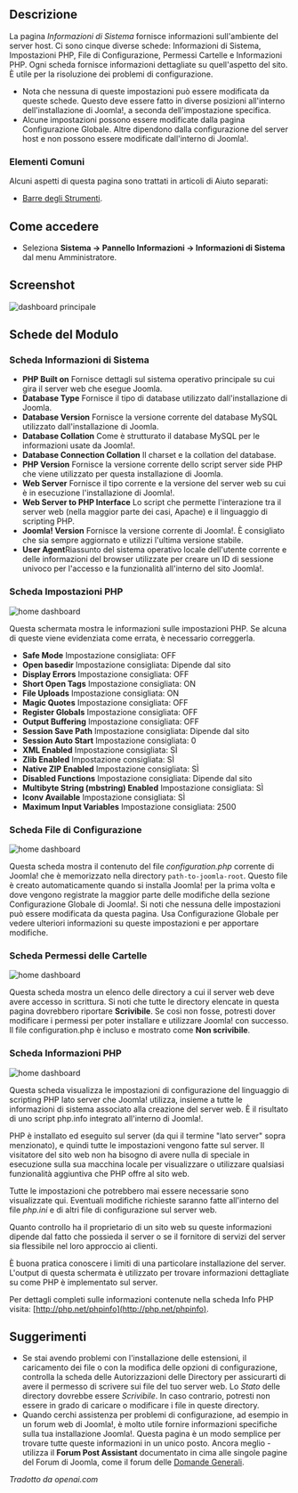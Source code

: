 <!-- Filename: Help4.x:Site_System_Information / Display title: Informazioni di Sistema -->

## Descrizione

La pagina *Informazioni di Sistema* fornisce informazioni sull'ambiente del server host. Ci sono cinque diverse schede: Informazioni di Sistema, Impostazioni PHP, File di Configurazione, Permessi Cartelle e Informazioni PHP. Ogni scheda fornisce informazioni dettagliate su quell'aspetto del sito. È utile per la risoluzione dei problemi di configurazione.

- Nota che nessuna di queste impostazioni può essere modificata da queste schede. 
  Questo deve essere fatto in diverse posizioni all'interno dell'installazione
  di Joomla!, a seconda dell'impostazione specifica.
- Alcune impostazioni possono essere modificate dalla pagina Configurazione Globale. 
  Altre dipendono dalla configurazione del server host e non possono essere 
  modificate dall'interno di Joomla!.

### Elementi Comuni

Alcuni aspetti di questa pagina sono trattati in articoli di Aiuto separati:

* [Barre degli Strumenti](jdocmanual?article=help/common-elements/toolbars).

## Come accedere

- Seleziona **Sistema → Pannello Informazioni → Informazioni di Sistema**
  dal menu Amministratore.

## Screenshot

![dashboard principale](../../../it/images/site/system-information-tab.png)

## Schede del Modulo

### Scheda Informazioni di Sistema

- **PHP Built on** Fornisce dettagli sul sistema operativo principale
  su cui gira il server web che esegue Joomla.
- **Database Type** Fornisce il tipo di database utilizzato 
  dall'installazione di Joomla.
- **Database Version** Fornisce la versione corrente del database MySQL
  utilizzato dall'installazione di Joomla.
- **Database Collation** Come è strutturato il database MySQL per le
  informazioni usate da Joomla!.
- **Database Connection Collation** Il charset e la collation del
  database.
- **PHP Version** Fornisce la versione corrente dello script server side 
  PHP che viene utilizzato per questa installazione di Joomla.
- **Web Server** Fornisce il tipo corrente e la versione del server web
  su cui è in esecuzione l'installazione di Joomla!.
- **Web Server to PHP Interface** Lo script che permette l'interazione
  tra il server web (nella maggior parte dei casi, Apache) e il 
  linguaggio di scripting PHP.
- **Joomla! Version** Fornisce la versione corrente di Joomla!. È
  consigliato che sia sempre aggiornato e utilizzi l'ultima versione 
  stabile.
- **User Agent**Riassunto del sistema operativo locale dell'utente 
  corrente e delle informazioni del browser utilizzate per creare 
  un ID di sessione univoco per l'accesso e la funzionalità all'interno 
  del sito Joomla!.

### Scheda Impostazioni PHP

![home dashboard](../../../it/images/site/php-settings-tab.png)

Questa schermata mostra le informazioni sulle impostazioni PHP. Se 
alcuna di queste viene evidenziata come errata, è necessario correggerla.

- **Safe Mode** Impostazione consigliata: OFF
- **Open basedir** Impostazione consigliata: Dipende dal sito
- **Display Errors** Impostazione consigliata: OFF
- **Short Open Tags** Impostazione consigliata: ON
- **File Uploads** Impostazione consigliata: ON
- **Magic Quotes** Impostazione consigliata: OFF
- **Register Globals** Impostazione consigliata: OFF
- **Output Buffering** Impostazione consigliata: OFF
- **Session Save Path** Impostazione consigliata: Dipende dal sito
- **Session Auto Start** Impostazione consigliata: 0
- **XML Enabled** Impostazione consigliata: SÌ
- **Zlib Enabled** Impostazione consigliata: SÌ
- **Native ZIP Enabled** Impostazione consigliata: SÌ
- **Disabled Functions** Impostazione consigliata: Dipende dal sito
- **Multibyte String (mbstring) Enabled** Impostazione consigliata: SÌ
- **Iconv Available** Impostazione consigliata: SÌ
- **Maximum Input Variables** Impostazione consigliata: 2500

### Scheda File di Configurazione

![home dashboard](../../../it/images/site/configuration-file-tab.png)

Questa scheda mostra il contenuto del file *configuration.php* corrente di Joomla!
che è memorizzato nella directory `path-to-joomla-root`. Questo file è creato automaticamente
quando si installa Joomla! per la prima volta e dove vengono registrate la maggior parte delle
modifiche della sezione Configurazione Globale di Joomla!. Si noti che nessuna delle
impostazioni può essere modificata da questa pagina. Usa Configurazione Globale per
vedere ulteriori informazioni su queste impostazioni e per apportare modifiche.

### Scheda Permessi delle Cartelle

![home dashboard](../../../it/images/site/folder-permissions-tab.png)

Questa scheda mostra un elenco delle directory a cui il server web deve
avere accesso in scrittura. Si noti che tutte le directory elencate in questa
pagina dovrebbero riportare **Scrivibile**. Se così non fosse, potresti dover
modificare i permessi per poter installare e utilizzare Joomla! con successo.
Il file configuration.php è incluso e mostrato come **Non scrivibile**.

### Scheda Informazioni PHP

![home dashboard](../../../it/images/site/php-information-tab.png)

Questa scheda visualizza le impostazioni di configurazione del linguaggio di scripting PHP 
lato server che Joomla! utilizza, insieme a tutte le informazioni di sistema
associato alla creazione del server web. È il risultato di uno script php.info integrato
all'interno di Joomla!.

PHP è installato ed eseguito sul server (da qui il termine "lato server" sopra menzionato),
e quindi tutte le impostazioni vengono fatte sul server. Il visitatore
del sito web non ha bisogno di avere nulla di speciale in esecuzione sulla 
sua macchina locale per visualizzare o utilizzare qualsiasi funzionalità aggiuntiva
che PHP offre al sito web.

Tutte le impostazioni che potrebbero mai essere necessarie sono visualizzate qui.
Eventuali modifiche richieste saranno fatte all'interno del file *php.ini* 
e di altri file di configurazione sul server web.

Quanto controllo ha il proprietario di un sito web su queste informazioni dipende
dal fatto che possieda il server o se il fornitore di servizi del server sia 
flessibile nel loro approccio ai clienti.

È buona pratica conoscere i limiti di una particolare installazione del server.
L'output di questa schermata è utilizzato per trovare informazioni dettagliate 
su come PHP è implementato sul server.

Per dettagli completi sulle informazioni contenute nella scheda Info PHP
visita: [http://php.net/phpinfo](http://php.net/phpinfo).

## Suggerimenti

- Se stai avendo problemi con l'installazione delle estensioni, il caricamento dei file o con la modifica delle opzioni di configurazione, controlla la scheda delle Autorizzazioni delle Directory per assicurarti di avere il permesso di scrivere sui file del tuo server web. Lo *Stato* delle directory dovrebbe essere *Scrivibile*. In caso contrario, potresti non essere in grado di caricare o modificare i file in queste directory.
- Quando cerchi assistenza per problemi di configurazione, ad esempio in un forum web di Joomla!, è molto utile fornire informazioni specifiche sulla tua installazione Joomla!. Questa pagina è un modo semplice per trovare tutte queste informazioni in un unico posto. Ancora meglio - utilizza il **Forum Post Assistant** documentato in cima alle singole pagine del Forum di Joomla, come il forum delle [Domande Generali](https://forum.joomla.org/viewforum.php?f=834).

*Tradotto da openai.com*

